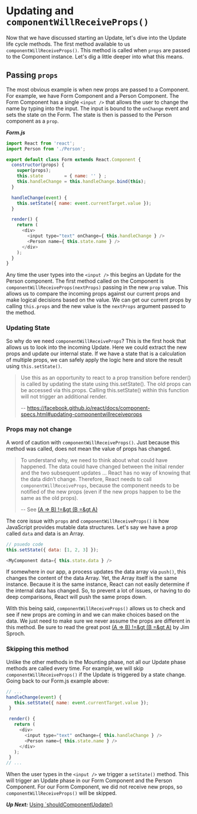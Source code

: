 # Updating and `componentWillReceiveProps()`
 Now that we have discussed starting an Update, let's dive into the Update life cycle methods. The first method available to us `componentWillReceiveProps()`. This method is called when `props` are passed to the Component instance. Let's dig a little deeper into what this means.
 
 ## Passing `props`
 The most obvious example is when new props are passed to a Component. For example, we have Form Component and a Person Component. The Form Component has a single `<input />` that allows the user to change the name by typing into the input. The input is bound to the `onChange` event and sets the state on the Form. The state is then is passed to the Person component as a `prop`.
  
***Form.js***
```javascript
import React from 'react';
import Person from './Person';

export default class Form extends React.Component {
  constructor(props) {
    super(props);
    this.state        = { name: '' } ;
    this.handleChange = this.handleChange.bind(this);
  }

  handleChange(event) {
    this.setState({ name: event.currentTarget.value });
  }

  render() {
    return (
      <div>
        <input type="text" onChange={ this.handleChange } />
        <Person name={ this.state.name } />
      </div>
    );
  }
}
```

 Any time the user types into the `<input />` this begins an Update for the Person component. The first method called on the Component is `componentWillReceiveProps(nextProps)` passing in the new `prop` value. This allows us to compare the incoming props against our current props and make logical decisions based on the value. We can get our current props by calling `this.props` and the new value is the `nextProps` argument passed to the method.
 
### Updating State
 So why do we need `componentWillReceiveProps`? This is the first hook that allows us to look into the incoming Update. Here we could extract the new props and update our internal state. If we have a state that is a calculation of multiple props, we can safely apply the logic here and store the result using `this.setState()`.
 
> Use this as an opportunity to react to a prop transition before render() is called by updating the state using this.setState(). The old props can be accessed via this.props. Calling this.setState() within this function will not trigger an additional render.
> 
> -- https://facebook.github.io/react/docs/component-specs.html#updating-componentwillreceiveprops


### Props may not change
 A word of caution with `componentWillReceiveProps()`. Just because this method was called, does not mean the value of props has changed.
  
> To understand why, we need to think about what could have happened. The data could have changed between the initial render and the two subsequent updates ... React has no way of knowing that the data didn’t change. Therefore, React needs to call `componentWillReceiveProps`, because the component needs to be notified of the new props (even if the new props happen to be the same as the old props).
>  
>  -- See [(A =&gt; B) !=&gt (B =&gt A)](https://facebook.github.io/react/blog/2016/01/08/A-implies-B-does-not-imply-B-implies-A.html) 

The core issue with `props` and `componentWillReceiveProps()` is how JavaScript provides mutable data structures. Let's say we have a prop called `data` and data is an Array. 

```javascript
// psuedo code
this.setState({ data: [1, 2, 3] });

<MyComponent data={ this.state.data } />
```

If somewhere in our app, a process updates the data array via `push()`, this changes the content of the data Array. Yet, the Array itself is the same instance. Because it is the same instance, React can not easily determine if the internal data has changed. So, to prevent a lot of issues, or having to do deep comparisons, React will push the same props down.

With this being said, `componentWillReceiveProps()` allows us to check and see if new props are coming in and we can make choices based on the data. We just need to make sure we never assume the props are different in this method. Be sure to read the great post [(A =&gt; B) !=&gt (B =&gt A)](https://facebook.github.io/react/blog/2016/01/08/A-implies-B-does-not-imply-B-implies-A.html) by Jim Sproch.

### Skipping this method
 Unlike the other methods in the Mounting phase, not all our Update phase methods are called every time. For example, we will skip `componentWillReceiveProps()` if the Update is triggered by a state change. Going back to our Form.js example above:
 
 ```javascript
 // ...
 handleChange(event) {
    this.setState({ name: event.currentTarget.value });
  }

  render() {
    return (
      <div>
        <input type="text" onChange={ this.handleChange } />
        <Person name={ this.state.name } />
      </div>
    );
  }
// ...
 ```

When the user types in the `<input />` we trigger a `setState()` method. This will trigger an Update phase in our Form Component and the Person Component. For our Form Component, we did not receive new props, so `componentWillReceiveProps()` will be skipped.

***Up Next:*** [Using `shouldComponentUpdate()](using_should_component_update.md)
